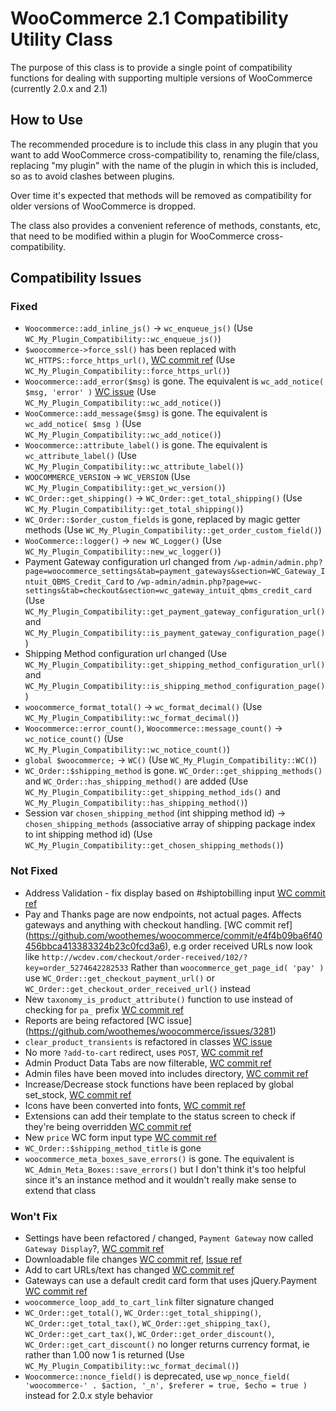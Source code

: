 # WooCommerce 2.1 Compatibility Utility Class

The purpose of this class is to provide a single point of compatibility functions for dealing with supporting multiple versions of WooCommerce (currently 2.0.x and 2.1)

## How to Use

The recommended procedure is to include this class in any plugin that you want to add WooCommerce cross-compatibility to, renaming the file/class, replacing "my plugin" with the name of the plugin in which this is included, so as to avoid clashes between plugins.

Over time it's expected that methods will be removed as compatibility for older versions of WooCommerce is dropped.

The class also provides a convenient reference of methods, constants, etc, that need to be modified within a plugin for WooCommerce cross-compatibility.

## Compatibility Issues

### Fixed

* `Woocommerce::add_inline_js()` -> `wc_enqueue_js()` (Use `WC_My_Plugin_Compatibility::wc_enqueue_js()`)
* `$woocommerce->force_ssl()` has been replaced with `WC_HTTPS::force_https_url()`, [WC commit ref](https://github.com/woothemes/woocommerce/commit/807534095e676722f4d27931b10eed9b906d5baa) (Use `WC_My_Plugin_Compatibility::force_https_url()`)
* `Woocommerce::add_error($msg)` is gone.  The equivalent is `wc_add_notice( $msg, 'error' )` [WC issue](https://github.com/woothemes/woocommerce/pull/4099) (Use `WC_My_Plugin_Compatibility::wc_add_notice()`)
* `WooCommerce::add_message($msg)` is gone.  The equivalent is `wc_add_notice( $msg )` (Use `WC_My_Plugin_Compatibility::wc_add_notice()`)
* `Woocommerce::attribute_label()` is gone.  The equivalent is `wc_attribute_label()` (Use `WC_My_Plugin_Compatibility::wc_attribute_label()`)
* `WOOCOMMERCE_VERSION` -> `WC_VERSION` (Use `WC_My_Plugin_Compatibility::get_wc_version()`)
* `WC_Order::get_shipping()` -> `WC_Order::get_total_shipping()` (Use `WC_My_Plugin_Compatibility::get_total_shipping()`)
* `WC_Order::$order_custom_fields` is gone, replaced by magic getter methods (Use `WC_My_Plugin_Compatibility::get_order_custom_field()`)
* `WooCommerce::logger()` -> `new WC_Logger()` (Use `WC_My_Plugin_Compatibility::new_wc_logger()`)
* Payment Gateway configuration url changed from `/wp-admin/admin.php?page=woocommerce_settings&tab=payment_gateways&section=WC_Gateway_Intuit_QBMS_Credit_Card` to `/wp-admin/admin.php?page=wc-settings&tab=checkout&section=wc_gateway_intuit_qbms_credit_card`  (Use `WC_My_Plugin_Compatibility::get_payment_gateway_configuration_url()` and `WC_My_Plugin_Compatibility::is_payment_gateway_configuration_page()`)
* Shipping Method configuration url changed (Use `WC_My_Plugin_Compatibility::get_shipping_method_configuration_url()` and `WC_My_Plugin_Compatibility::is_shipping_method_configuration_page()`)
* `woocommerce_format_total()` -> `wc_format_decimal()` (Use `WC_My_Plugin_Compatibility::wc_format_decimal()`)
* `Woocommerce::error_count()`, `Woocommerce::message_count()` -> `wc_notice_count()` (Use `WC_My_Plugin_Compatibility::wc_notice_count()`)
* `global $woocommerce;` -> `WC()` (Use `WC_My_Plugin_Compatibility::WC()`)
* `WC_Order::$shipping_method` is gone.  `WC_Order::get_shipping_methods()` and `WC_Order::has_shipping_method()` are added  (Use `WC_My_Plugin_Compatibility::get_shipping_method_ids()` and `WC_My_Plugin_Compatibility::has_shipping_method()`)
* Session var `chosen_shipping_method` (int shipping method id) -> `chosen_shipping_methods` (associative array of shipping package index to int shipping method id) (Use `WC_My_Plugin_Compatibility::get_chosen_shipping_methods()`)

### Not Fixed

* Address Validation - fix display based on #shiptobilling input [WC commit ref](https://github.com/woothemes/woocommerce/commit/ac51ebf2b80c1303af74c65602e882fce314cc5f)
* Pay and Thanks page are now endpoints, not actual pages. Affects gateways and anything with checkout handling. [WC commit ref] (https://github.com/woothemes/woocommerce/commit/e4f4b09ba6f40456bbca413383324b23c0fcd3a6), e.g order received URLs now look like `http://wcdev.com/checkout/order-received/102/?key=order_5274642282533`  Rather than `woocommerce_get_page_id( 'pay' )` use `WC_Order::get_checkout_payment_url()` or `WC_Order::get_checkout_order_received_url()` instead
* New `taxonomy_is_product_attribute()` function to use instead of checking for `pa_` prefix [WC commit ref](https://github.com/woothemes/woocommerce/commit/cde4947acf4bf76cbc534dc63a638c4e5ee31dfe)
* Reports are being refactored [WC issue] (https://github.com/woothemes/woocommerce/issues/3281)
* `clear_product_transients` is refactored in classes [WC issue](https://github.com/woothemes/woocommerce/issues/3282)
* No more `?add-to-cart` redirect, uses `POST`, [WC commit ref](https://github.com/woothemes/woocommerce/commit/b38ef8efcd32694f9a7962c7435e5fd238341584)
* Admin Product Data Tabs are now filterable, [WC commit ref](https://github.com/woothemes/woocommerce/commit/0204ff231a0acf01c50c30ec100e7059ad41b862)
* Admin files have been moved into includes directory, [WC commit ref](https://github.com/woothemes/woocommerce/commit/8a6ff89bf1ebceecec6f20401abde99b9c54cca3)
* Increase/Decrease stock functions have been replaced by global set_stock, [WC commit ref](https://github.com/woothemes/woocommerce/commit/d021980c10bdac699437254090ba1159a9ddfc6e)
* Icons have been converted into fonts, [WC commit ref](https://github.com/woothemes/woocommerce/commit/e6304f881bd19ec15abb890be80e78cf72fd40c0)
* Extensions can add their template to the status screen to check if they're being overridden [WC commit ref](https://github.com/woothemes/woocommerce/pull/3845)
* New `price` WC form input type [WC commit ref](https://github.com/woothemes/woocommerce/commit/b8928153369e14d4744dc0467ed7dc94403692fe)
* `WC_Order::$shipping_method_title` is gone
* `woocommerce_meta_boxes_save_errors()` is gone.  The equivalent is `WC_Admin_Meta_Boxes::save_errors()` but I don't think it's too helpful since it's an instance method and it wouldn't really make sense to extend that class

### Won't Fix

* Settings have been refactored / changed, `Payment Gateway` now called `Gateway Display`?, [WC commit ref](https://github.com/woothemes/woocommerce/commit/3d078397b33629b8f64de714679da8d758be4f12)
* Downloadable file changes [WC commit ref](https://github.com/woothemes/woocommerce/commit/96a7a4b7307207234ec8b74b4e888e7056f14360), [Issue ref](https://github.com/woothemes/woocommerce/issues/3812)
* Add to cart URLs/text has changed [WC commit ref](https://github.com/woothemes/woocommerce/commit/ef49977905d840329afb9b447f2c4729f347da5d#commitcomment-4179036)
* Gateways can use a default credit card form that uses jQuery.Payment [WC commit ref](https://github.com/woothemes/woocommerce/commit/72c00a601aa3e623de3d5cf817c87129175ce933)
* `woocommerce_loop_add_to_cart_link` filter signature changed
* `WC_Order::get_total()`, `WC_Order::get_total_shipping()`, `WC_Order::get_total_tax()`, `WC_Order::get_shipping_tax()`, `WC_Order::get_cart_tax()`, `WC_Order::get_order_discount()`, `WC_Order::get_cart_discount()` no longer returns currency format, ie rather than 1.00 now 1 is returned (Use `WC_My_Plugin_Compatibility::wc_format_decimal()`)
* `Woocommerce::nonce_field()` is deprecated, use `wp_nonce_field( 'woocommerce-' . $action, '_n', $referer = true, $echo = true )` instead for 2.0.x style behavior
